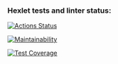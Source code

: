 ### Hexlet tests and linter status:
[![Actions Status](https://github.com/lenalurye/frontend-project-46/actions/workflows/hexlet-check.yml/badge.svg)](https://github.com/lenalurye/frontend-project-46/actions)

[![Maintainability](https://api.codeclimate.com/v1/badges/28945928a913e297ecda/maintainability)](https://codeclimate.com/github/lenalurye/frontend-project-46/maintainability)

[![Test Coverage](https://api.codeclimate.com/v1/badges/28945928a913e297ecda/test_coverage)](https://codeclimate.com/github/lenalurye/frontend-project-46/test_coverage)